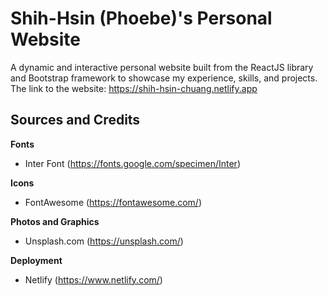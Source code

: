 # Shih-Hsin (Phoebe)'s Personal Website 

A dynamic and interactive personal website built from the ReactJS library and Bootstrap framework to showcase my experience, skills, and projects.
The link to the website: https://shih-hsin-chuang.netlify.app

## Sources and Credits
**Fonts**
- Inter Font (https://fonts.google.com/specimen/Inter)

**Icons**
- FontAwesome (https://fontawesome.com/)

**Photos and Graphics**
- Unsplash.com (https://unsplash.com/)

**Deployment**
- Netlify (https://www.netlify.com/)
